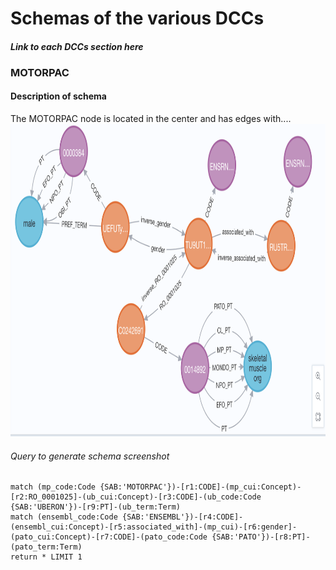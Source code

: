 

# __Schemas of the various DCCs__
#### _Link to each DCCs section here_ 

  
 
### **MOTORPAC**
#### Description of schema
The MOTORPAC node is located in the center and has edges with....
<img src="https://github.com/TaylorResearchLab/CFDE_DataDistillery/blob/main/images/MOTORPAC_SCHEMA.png" width="900" height="500">

###### Query to generate schema screenshot
```
match (mp_code:Code {SAB:'MOTORPAC'})-[r1:CODE]-(mp_cui:Concept)-[r2:RO_0001025]-(ub_cui:Concept)-[r3:CODE]-(ub_code:Code {SAB:'UBERON'})-[r9:PT]-(ub_term:Term) 
match (ensembl_code:Code {SAB:'ENSEMBL'})-[r4:CODE]-(ensembl_cui:Concept)-[r5:associated_with]-(mp_cui)-[r6:gender]-(pato_cui:Concept)-[r7:CODE]-(pato_code:Code {SAB:'PATO'})-[r8:PT]-(pato_term:Term) 
return * LIMIT 1
```

